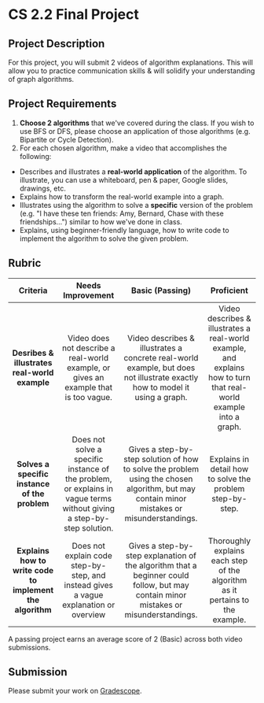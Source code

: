 # CS 2.2 Final Project

## Project Description

For this project, you will submit 2 videos of algorithm explanations. This will allow you to practice communication skills & will solidify your understanding of graph algorithms.

## Project Requirements

1. **Choose 2 algorithms** that we've covered during the class. If you wish to use BFS or DFS, please choose an application of those algorithms (e.g. Bipartite or Cycle Detection).
1. For each chosen algorithm, make a video that accomplishes the following:
  - Describes and illustrates a **real-world application** of the algorithm. To illustrate, you can use a whiteboard, pen & paper, Google slides, drawings, etc.
  - Explains how to transform the real-world example into a graph.
  - Illustrates using the algorithm to solve a **specific** version of the problem (e.g. "I have these ten friends: Amy, Bernard, Chase with these friendships...") similar to how we've done in class.
  - Explains, using beginner-friendly language, how to write code to implement the algorithm to solve the given problem.

## Rubric


| **Criteria** | Needs Improvement  |  Basic (Passing) | Proficient |
| :---------: | :-------: | :------: | :------: |
| **Desribes & illustrates real-world example** | Video does not describe a real-world example, or gives an example that is too vague. | Video describes & illustrates a concrete real-world example, but does not illustrate exactly how to model it using a graph. | Video describes & illustrates a real-world example, and explains how to turn that real-world example into a graph. |
| **Solves a specific instance of the problem** | Does not solve a specific instance of the problem, or explains in vague terms without giving a step-by-step solution. | Gives a step-by-step solution of how to solve the problem using the chosen algorithm, but may contain minor mistakes or misunderstandings. | Explains in detail how to solve the problem step-by-step. |
| **Explains how to write code to implement the algorithm** | Does not explain code step-by-step, and instead gives a vague explanation or overview | Gives a step-by-step explanation of the algorithm that a beginner could follow, but may contain minor mistakes or misunderstandings. | Thoroughly explains each step of the algorithm as it pertains to the example. |

A passing project earns an average score of 2 (Basic) across both video submissions.

## Submission

Please submit your work on [Gradescope](https://gradescope.com).